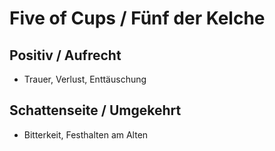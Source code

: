 # Five of Cups / Fünf der Kelche

## Positiv / Aufrecht

- Trauer, Verlust, Enttäuschung

## Schattenseite / Umgekehrt

- Bitterkeit, Festhalten am Alten
